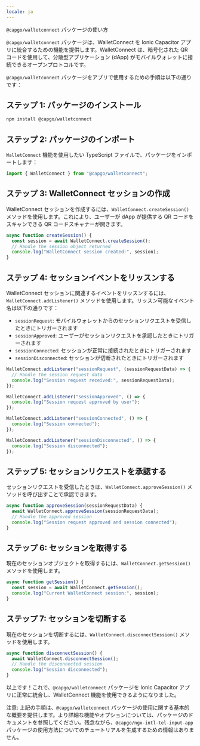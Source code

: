 ```yaml
---
locale: ja
---
```


`@capgo/walletconnect` パッケージの使い方

`@capgo/walletconnect` パッケージは、WalletConnect を Ionic Capacitor アプリに統合するための機能を提供します。WalletConnect は、暗号化された QR コードを使用して、分散型アプリケーション (dApp) がモバイルウォレットに接続できるオープンプロトコルです。

`@capgo/walletconnect` パッケージをアプリで使用するための手順は以下の通りです：

## ステップ 1: パッケージのインストール

```bash
npm install @capgo/walletconnect
```

## ステップ 2: パッケージのインポート

`WalletConnect` 機能を使用したい TypeScript ファイルで、パッケージをインポートします：

```typescript
import { WalletConnect } from "@capgo/walletconnect";
```

## ステップ 3: WalletConnect セッションの作成

WalletConnect セッションを作成するには、`WalletConnect.createSession()` メソッドを使用します。これにより、ユーザーが dApp が提供する QR コードをスキャンできる QR コードスキャナーが開きます。

```typescript
async function createSession() {
  const session = await WalletConnect.createSession();
  // Handle the session object returned
  console.log("WalletConnect session created:", session);
}
```

## ステップ 4: セッションイベントをリッスンする

WalletConnect セッションに関連するイベントをリッスンするには、`WalletConnect.addListener()` メソッドを使用します。リッスン可能なイベント名は以下の通りです：

- `sessionRequest`: モバイルウォレットからのセッションリクエストを受信したときにトリガーされます
- `sessionApproved`: ユーザーがセッションリクエストを承認したときにトリガーされます
- `sessionConnected`: セッションが正常に接続されたときにトリガーされます
- `sessionDisconnected`: セッションが切断されたときにトリガーされます

```typescript
WalletConnect.addListener("sessionRequest", (sessionRequestData) => {
  // Handle the session request data
  console.log("Session request received:", sessionRequestData);
});

WalletConnect.addListener("sessionApproved", () => {
  console.log("Session request approved by user");
});

WalletConnect.addListener("sessionConnected", () => {
  console.log("Session connected");
});

WalletConnect.addListener("sessionDisconnected", () => {
  console.log("Session disconnected");
});
```

## ステップ 5: セッションリクエストを承認する

セッションリクエストを受信したときは、`WalletConnect.approveSession()` メソッドを呼び出すことで承認できます。

```typescript
async function approveSession(sessionRequestData) {
  await WalletConnect.approveSession(sessionRequestData);
  // Handle the approved session
  console.log("Session request approved and session connected");
}
```

## ステップ 6: セッションを取得する

現在のセッションオブジェクトを取得するには、`WalletConnect.getSession()` メソッドを使用します。

```typescript
async function getSession() {
  const session = await WalletConnect.getSession();
  console.log("Current WalletConnect session:", session);
}
```

## ステップ 7: セッションを切断する

現在のセッションを切断するには、`WalletConnect.disconnectSession()` メソッドを使用します。

```typescript
async function disconnectSession() {
  await WalletConnect.disconnectSession();
  // Handle the disconnected session
  console.log("Session disconnected");
}
```

以上です！これで、`@capgo/walletconnect` パッケージを Ionic Capacitor アプリに正常に統合し、WalletConnect 機能を使用できるようになりました。

注意: 上記の手順は、`@capgo/walletconnect` パッケージの使用に関する基本的な概要を提供します。より詳細な機能やオプションについては、パッケージのドキュメントを参照してください。残念ながら、`@capgo/ngx-intl-tel-input-app` パッケージの使用方法についてのチュートリアルを生成するための情報はありません。